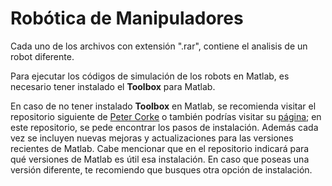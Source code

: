 # Robótica de Manipuladores

Cada uno de los archivos con extensión ".rar", contiene el analisis de un robot diferente.

Para ejecutar los códigos de simulación de los robots en Matlab, es necesario tener instalado el **Toolbox** para Matlab.

En caso de no tener instalado **Toolbox** en Matlab, se recomienda visitar el repositorio siguiente de [Peter Corke](https://github.com/petercorke/robotics-toolbox-matlab) o también podrías visitar su [página](https://petercorke.com/toolboxes/robotics-toolbox/); en este repositorio, se pede encontrar los pasos de instalación. Además cada vez se incluyen nuevas mejoras y actualizaciones para las versiones recientes de Matlab. Cabe mencionar que en el repositorio indicará para qué versiones de Matlab es útil esa instalación. En caso que poseas una versión diferente, te recomiendo que busques otra opción de instalación.
